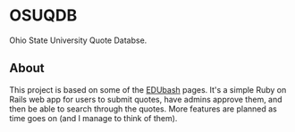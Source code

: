 OSUQDB
======

Ohio State University Quote Databse.

About
-----
This project is based on some of the [EDUbash](http://edu.tjbash.org/) pages.
It's a simple Ruby on Rails web app for users to submit quotes, have admins
approve them, and then be able to search through the quotes. More features are
planned as time goes on (and I manage to think of them).


